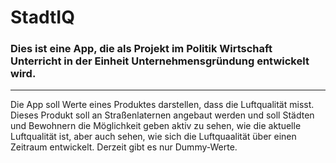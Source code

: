# StadtIQ
### Dies ist eine App, die als Projekt im Politik Wirtschaft Unterricht in der Einheit Unternehmensgründung entwickelt wird. 
---
Die App soll Werte eines Produktes darstellen, dass die Luftqualität misst. Dieses Produkt soll an Straßenlaternen angebaut werden und soll Städten und Bewohnern die Möglichkeit geben aktiv zu sehen, wie die aktuelle Luftqualität ist, aber auch sehen, wie sich die Luftquaalität über einen Zeitraum entwickelt. Derzeit gibt es nur Dummy-Werte. 
